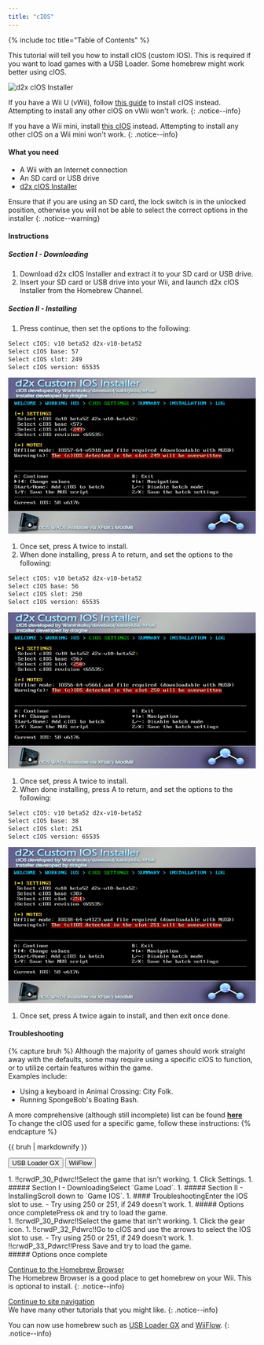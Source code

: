 ```yaml
---
title: "cIOS"
---
```


{% include toc title="Table of Contents" %}

This tutorial will tell you how to install cIOS (custom IOS). This is required if you want to load games with a USB Loader. Some homebrew might work better using cIOS.

![d2x cIOS Installer](/images/cios/cIOS.png)

If you have a Wii U (vWii), follow [this guide](https://wiiu.hacks.guide/#/vwii-modding) to install cIOS instead. Attempting to install any other cIOS on vWii won't work.
{: .notice--info}

If you have a Wii mini, install [this cIOS](cios-mini) instead. Attempting to install any other cIOS on a Wii mini won't work.
{: .notice--info}

#### What you need

* A Wii with an Internet connection
* An SD card or USB drive
* [d2x cIOS Installer](https://hbb1.oscwii.org/hbb/d2x-cios-installer/d2x-cios-installer.zip)

Ensure that if you are using an SD card, the lock switch is in the unlocked position, otherwise you will not be able to select the correct options in the installer
{: .notice--warning}

#### Instructions

##### Section I - Downloading

1. Download d2x cIOS Installer and extract it to your SD card or USB drive.
1. Insert your SD card or USB drive into your Wii, and launch d2x cIOS Installer from the Homebrew Channel.

##### Section II - Installing

1. Press continue, then set the options to the following:
```
Select cIOS: v10 beta52 d2x-v10-beta52
Select cIOS base: 57
Select cIOS slot: 249
Select cIOS version: 65535
```
![Install cIOS 249](/images/cios/Install249.png)
1. Once set, press A twice to install.
1. When done installing, press A to return, and set the options to the following:
```
Select cIOS: v10 beta52 d2x-v10-beta52
Select cIOS base: 56
Select cIOS slot: 250
Select cIOS version: 65535
```
![Install cIOS 250](/images/cios/Install250.png)
1. Once set, press A twice to install.
1. When done installing, press A to return, and set the options to the following:
```
Select cIOS: v10 beta52 d2x-v10-beta52
Select cIOS base: 38
Select cIOS slot: 251
Select cIOS version: 65535
```
![Install cIOS 251](/images/cios/Install251.png)
1. Once set, press A twice again to install, and then exit once done.

#### Troubleshooting

{% capture bruh %}
Although the majority of games should work straight away with the defaults, some may require using a specific cIOS to function, or to utilize certain features within the game.<br> Examples include:
* Using a keyboard in Animal Crossing: City Folk.
* Running SpongeBob's Boating Bash.

A more comprehensive (although still incomplete) list can be found [**here**](https://wiki.gbatemp.net/wiki/Wii_cIOS_base_Compatibility_List)<br> To change the cIOS used for a specific game, follow these instructions:
{% endcapture %}
<div class="notice--warning">{{ bruh | markdownify }}</div>

<button class="tablinks btn btn--large btn--primary" id="defaultOpen" onclick="openTab(event, 'usbloadergx')">USB Loader GX</button>
<button class="tablinks btn btn--large btn--info" onclick="openTab(event, 'wiiflow')">WiiFlow</button>

<div id="usbloadergx" class="blanktabcontent" markdown="1">
1. !!crwdP_30_Pdwrc!!Select the game that isn't working.
1. Click Settings.
1. ##### Section I - DownloadingSelect `Game Load`.
1. ##### Section II - InstallingScroll down to `Game IOS`.
1. #### TroubleshootingEnter the IOS slot to use.
    - Try using 250 or 251, if 249 doesn't work.
1. ##### Options once completePress ok and try to load the game.
</div>
<div id="wiiflow" class="blanktabcontent" markdown="1">
1. !!crwdP_30_Pdwrc!!Select the game that isn't working.
1. Click the gear icon.
1. !!crwdP_32_Pdwrc!!Go to cIOS and use the arrows to select the IOS slot to use.
    - Try using 250 or 251, if 249 doesn't work.
1. !!crwdP_33_Pdwrc!!Press Save and try to load the game.
</div>
##### Options once complete

[Continue to the Homebrew Browser](hbb)<br> The Homebrew Browser is a good place to get homebrew on your Wii. This is optional to install.
{: .notice--info}

[Continue to site navigation](site-navigation)<br> We have many other tutorials that you might like.
{: .notice--info}

You can now use homebrew such as [USB Loader GX](usbloadergx) and [WiiFlow](wiiflow).
{: .notice--info}

<script>
    let tabcontent = document.getElementsByClassName("blanktabcontent");
    let tablinks = document.getElementsByClassName("tablinks");

    function openTab(evt, tabName) {
        let element;

        for (element of tabcontent) {
            element.style.display = "none";
        }

        for (element of tablinks) {
            element.className = element.className.replace("btn--primary", "btn--info");
            if (!element.className.includes('btn--info'))
                element.className += " btn--info";
        }

        document.getElementById(tabName).style.display = "block";
        evt.currentTarget.className = evt.currentTarget.className.replace("btn--info", "btn--primary");
    }

    // Get the element with id="defaultOpen" and click on it
    document.getElementById("defaultOpen").click();
</script>
